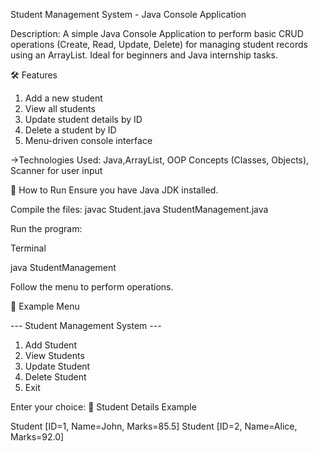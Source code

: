 Student Management System - Java Console Application

Description: A simple Java Console Application to perform basic CRUD operations (Create, Read, Update, Delete) for managing student records using an ArrayList. Ideal for beginners and Java internship tasks.

🛠 Features
1. Add a new student
2. View all students
3. Update student details by ID
4. Delete a student by ID
5. Menu-driven console interface

->Technologies Used: Java,ArrayList, OOP Concepts (Classes, Objects), Scanner for user input

🔧 How to Run
Ensure you have Java JDK installed.

Compile the files:
javac Student.java 
StudentManagement.java

Run the program:

Terminal

java StudentManagement

Follow the menu to perform operations.

📄 Example Menu

--- Student Management System ---
1. Add Student
2. View Students
3. Update Student
4. Delete Student
5. Exit

Enter your choice:
📝 Student Details Example

Student [ID=1, Name=John, Marks=85.5]
Student [ID=2, Name=Alice, Marks=92.0]